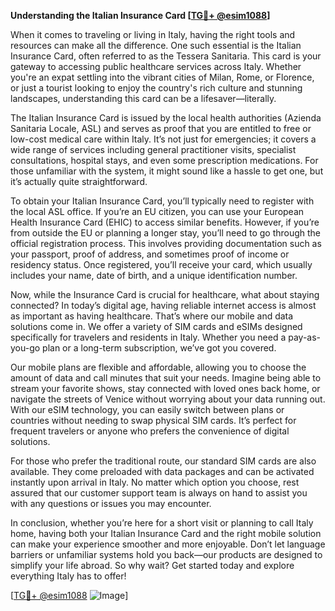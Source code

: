 **Understanding the Italian Insurance Card [[TG💪+ @esim1088](https://t.me/s/esim1088)]**

When it comes to traveling or living in Italy, having the right tools and resources can make all the difference. One such essential is the Italian Insurance Card, often referred to as the Tessera Sanitaria. This card is your gateway to accessing public healthcare services across Italy. Whether you're an expat settling into the vibrant cities of Milan, Rome, or Florence, or just a tourist looking to enjoy the country's rich culture and stunning landscapes, understanding this card can be a lifesaver—literally.

The Italian Insurance Card is issued by the local health authorities (Azienda Sanitaria Locale, ASL) and serves as proof that you are entitled to free or low-cost medical care within Italy. It’s not just for emergencies; it covers a wide range of services including general practitioner visits, specialist consultations, hospital stays, and even some prescription medications. For those unfamiliar with the system, it might sound like a hassle to get one, but it’s actually quite straightforward.

To obtain your Italian Insurance Card, you’ll typically need to register with the local ASL office. If you’re an EU citizen, you can use your European Health Insurance Card (EHIC) to access similar benefits. However, if you’re from outside the EU or planning a longer stay, you’ll need to go through the official registration process. This involves providing documentation such as your passport, proof of address, and sometimes proof of income or residency status. Once registered, you’ll receive your card, which usually includes your name, date of birth, and a unique identification number.

Now, while the Insurance Card is crucial for healthcare, what about staying connected? In today’s digital age, having reliable internet access is almost as important as having healthcare. That’s where our mobile and data solutions come in. We offer a variety of SIM cards and eSIMs designed specifically for travelers and residents in Italy. Whether you need a pay-as-you-go plan or a long-term subscription, we’ve got you covered.

Our mobile plans are flexible and affordable, allowing you to choose the amount of data and call minutes that suit your needs. Imagine being able to stream your favorite shows, stay connected with loved ones back home, or navigate the streets of Venice without worrying about your data running out. With our eSIM technology, you can easily switch between plans or countries without needing to swap physical SIM cards. It’s perfect for frequent travelers or anyone who prefers the convenience of digital solutions.

For those who prefer the traditional route, our standard SIM cards are also available. They come preloaded with data packages and can be activated instantly upon arrival in Italy. No matter which option you choose, rest assured that our customer support team is always on hand to assist you with any questions or issues you may encounter.

In conclusion, whether you’re here for a short visit or planning to call Italy home, having both your Italian Insurance Card and the right mobile solution can make your experience smoother and more enjoyable. Don’t let language barriers or unfamiliar systems hold you back—our products are designed to simplify your life abroad. So why wait? Get started today and explore everything Italy has to offer!

[[TG💪+ @esim1088](https://t.me/s/esim1088) ![Image](https://i.postimg.cc/Y0z9fWf4/image.png)]